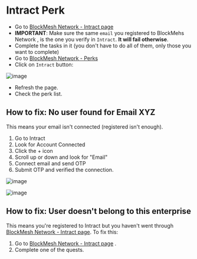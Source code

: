 # Intract Perk


* Go to [BlockMesh Network - Intract page](https://quest.intract.io/project/6532e81854ff44c8a3b2c1d58dd68bd3)
* **IMPORTANT**: Make sure the same `email` you registered to BlockMehs Network , is the one you verify in `Intract`. **It will fail otherwise**.
* Complete the tasks in it (you don't have to do all of them, only those you want to complete)
* Go to [BlockMesh Network - Perks](https://app.blockmesh.xyz/ui/perks)
* Click on `Intract` button:

![image](https://github.com/user-attachments/assets/ecba111e-9d61-4761-b8bc-d17565e08c7d)

* Refresh the page.
* Check the perk list.

## How to fix: No user found for Email XYZ

This means your email isn't connected (registered isn't enough).

1. Go to Intract
2. Look for Account Connected
3. Click the + icon
4. Scroll up or down and look for "Email"
5. Connect email and send OTP
6. Submit OTP and verified the connection.


![image](https://github.com/user-attachments/assets/8653e03a-64b7-46a3-a0b6-42d2da224115)

![image](https://github.com/user-attachments/assets/d0cae619-9f8e-4fa6-89ba-127133dd6bdd)

## How to fix: User doesn't belong to this enterprise

This means you're registered to Intract but you haven't went through [BlockMesh Network - Intract page](https://quest.intract.io/project/6532e81854ff44c8a3b2c1d58dd68bd3).
To fix this:

1. Go to [BlockMesh Network - Intract page](https://quest.intract.io/project/6532e81854ff44c8a3b2c1d58dd68bd3) .
2. Complete one of the quests.
